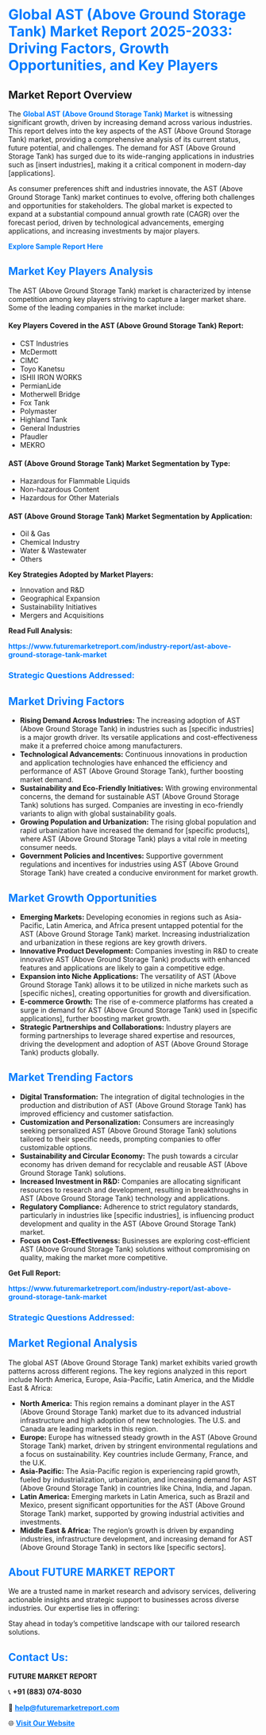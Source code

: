 <h1 style="color: #007BFF;">Global AST (Above Ground Storage Tank) Market Report 2025-2033: Driving Factors, Growth Opportunities, and Key Players</h1>

<section id="overview">
<h2>Market Report Overview</h2>
<p>The <a href="https://www.futuremarketreport.com/industry-report/ast-above-ground-storage-tank-market" style="color: #007BFF; text-decoration: none;"><strong>Global AST (Above Ground Storage Tank) Market</strong></a> is witnessing significant growth, driven by increasing demand across various industries. This report delves into the key aspects of the AST (Above Ground Storage Tank) market, providing a comprehensive analysis of its current status, future potential, and challenges. The demand for AST (Above Ground Storage Tank) has surged due to its wide-ranging applications in industries such as [insert industries], making it a critical component in modern-day [applications].</p>
<p>As consumer preferences shift and industries innovate, the AST (Above Ground Storage Tank) market continues to evolve, offering both challenges and opportunities for stakeholders. The global market is expected to expand at a substantial compound annual growth rate (CAGR) over the forecast period, driven by technological advancements, emerging applications, and increasing investments by major players.</p>
</section>

<section id="overview">
<p><a href="https://www.futuremarketreport.com/request-sample/reportId=27184" style="color: #007BFF; text-decoration: none;"><strong>Explore Sample Report Here</strong></a></p>
</section>

<section id="key-players">
<h2 style="color: #007BFF;">Market Key Players Analysis</h2>
<p>The AST (Above Ground Storage Tank) market is characterized by intense competition among key players striving to capture a larger market share. Some of the leading companies in the market include:</p>
<h4>Key Players Covered in the AST (Above Ground Storage Tank) Report:</h4>
<ul><li>CST Industries</li><li>McDermott</li><li>CIMC</li><li>Toyo Kanetsu</li><li>ISHII IRON WORKS</li><li>PermianLide</li><li>Motherwell Bridge</li><li>Fox Tank</li><li>Polymaster</li><li>Highland Tank</li><li>General Industries</li><li>Pfaudler</li><li>MEKRO</li></ul>
<h4>AST (Above Ground Storage Tank) Market Segmentation by Type:</h4>
<ul><li>Hazardous for Flammable Liquids</li><li>Non-hazardous Content</li><li>Hazardous for Other Materials</li></ul>

<h4>AST (Above Ground Storage Tank) Market Segmentation by Application:</h4>
<ul><li>Oil &amp; Gas</li><li>Chemical Industry</li><li>Water &amp; Wastewater</li><li>Others</li></ul>
<p><strong>Key Strategies Adopted by Market Players:</strong></p>
<ul>
<li>Innovation and R&D</li>
<li>Geographical Expansion</li>
<li>Sustainability Initiatives</li>
<li>Mergers and Acquisitions</li>
</ul>
</section>

<section>
<p><strong>Read Full Analysis: </strong></p><a href="https://www.futuremarketreport.com/industry-report/ast-above-ground-storage-tank-market" style="color: #007BFF; text-decoration: none;"><strong>https://www.futuremarketreport.com/industry-report/ast-above-ground-storage-tank-market</strong></a>
<h3 style="color: #007BFF;">Strategic Questions Addressed:</h3>
</section>

<section id="driving-factors">
<h2 style="color: #007BFF;">Market Driving Factors</h2>
<ul>
<li><strong>Rising Demand Across Industries:</strong> The increasing adoption of AST (Above Ground Storage Tank) in industries such as [specific industries] is a major growth driver. Its versatile applications and cost-effectiveness make it a preferred choice among manufacturers.</li>
<li><strong>Technological Advancements:</strong> Continuous innovations in production and application technologies have enhanced the efficiency and performance of AST (Above Ground Storage Tank), further boosting market demand.</li>
<li><strong>Sustainability and Eco-Friendly Initiatives:</strong> With growing environmental concerns, the demand for sustainable AST (Above Ground Storage Tank) solutions has surged. Companies are investing in eco-friendly variants to align with global sustainability goals.</li>
<li><strong>Growing Population and Urbanization:</strong> The rising global population and rapid urbanization have increased the demand for [specific products], where AST (Above Ground Storage Tank) plays a vital role in meeting consumer needs.</li>
<li><strong>Government Policies and Incentives:</strong> Supportive government regulations and incentives for industries using AST (Above Ground Storage Tank) have created a conducive environment for market growth.</li>
</ul>
</section>

<section id="growth-opportunities">
<h2 style="color: #007BFF;">Market Growth Opportunities</h2>
<ul>
<li><strong>Emerging Markets:</strong> Developing economies in regions such as Asia-Pacific, Latin America, and Africa present untapped potential for the AST (Above Ground Storage Tank) market. Increasing industrialization and urbanization in these regions are key growth drivers.</li>
<li><strong>Innovative Product Development:</strong> Companies investing in R&D to create innovative AST (Above Ground Storage Tank) products with enhanced features and applications are likely to gain a competitive edge.</li>
<li><strong>Expansion into Niche Applications:</strong> The versatility of AST (Above Ground Storage Tank) allows it to be utilized in niche markets such as [specific niches], creating opportunities for growth and diversification.</li>
<li><strong>E-commerce Growth:</strong> The rise of e-commerce platforms has created a surge in demand for AST (Above Ground Storage Tank) used in [specific applications], further boosting market growth.</li>
<li><strong>Strategic Partnerships and Collaborations:</strong> Industry players are forming partnerships to leverage shared expertise and resources, driving the development and adoption of AST (Above Ground Storage Tank) products globally.</li>
</ul>
</section>

<section id="trending-factors">
<h2 style="color: #007BFF;">Market Trending Factors</h2>
<ul>
<li><strong>Digital Transformation:</strong> The integration of digital technologies in the production and distribution of AST (Above Ground Storage Tank) has improved efficiency and customer satisfaction.</li>
<li><strong>Customization and Personalization:</strong> Consumers are increasingly seeking personalized AST (Above Ground Storage Tank) solutions tailored to their specific needs, prompting companies to offer customizable options.</li>
<li><strong>Sustainability and Circular Economy:</strong> The push towards a circular economy has driven demand for recyclable and reusable AST (Above Ground Storage Tank) solutions.</li>
<li><strong>Increased Investment in R&D:</strong> Companies are allocating significant resources to research and development, resulting in breakthroughs in AST (Above Ground Storage Tank) technology and applications.</li>
<li><strong>Regulatory Compliance:</strong> Adherence to strict regulatory standards, particularly in industries like [specific industries], is influencing product development and quality in the AST (Above Ground Storage Tank) market.</li>
<li><strong>Focus on Cost-Effectiveness:</strong> Businesses are exploring cost-efficient AST (Above Ground Storage Tank) solutions without compromising on quality, making the market more competitive.</li>
</ul>
</section>

<section>
<p><strong>Get Full Report: </strong></p><a href="https://www.futuremarketreport.com/industry-report/ast-above-ground-storage-tank-market" style="color: #007BFF; text-decoration: none;"><strong>https://www.futuremarketreport.com/industry-report/ast-above-ground-storage-tank-market</strong></a>
<h3 style="color: #007BFF;">Strategic Questions Addressed:</h3>
</section>


<section id="regional-analysis">
<h2 style="color: #007BFF;">Market Regional Analysis</h2>
<p>The global AST (Above Ground Storage Tank) market exhibits varied growth patterns across different regions. The key regions analyzed in this report include North America, Europe, Asia-Pacific, Latin America, and the Middle East & Africa:</p>
<ul>
<li><strong>North America:</strong> This region remains a dominant player in the AST (Above Ground Storage Tank) market due to its advanced industrial infrastructure and high adoption of new technologies. The U.S. and Canada are leading markets in this region.</li>
<li><strong>Europe:</strong> Europe has witnessed steady growth in the AST (Above Ground Storage Tank) market, driven by stringent environmental regulations and a focus on sustainability. Key countries include Germany, France, and the U.K.</li>
<li><strong>Asia-Pacific:</strong> The Asia-Pacific region is experiencing rapid growth, fueled by industrialization, urbanization, and increasing demand for AST (Above Ground Storage Tank) in countries like China, India, and Japan.</li>
<li><strong>Latin America:</strong> Emerging markets in Latin America, such as Brazil and Mexico, present significant opportunities for the AST (Above Ground Storage Tank) market, supported by growing industrial activities and investments.</li>
<li><strong>Middle East & Africa:</strong> The region’s growth is driven by expanding industries, infrastructure development, and increasing demand for AST (Above Ground Storage Tank) in sectors like [specific sectors].</li>
</ul>
</section>

<footer>
<h2 style="color: #007BFF;">About FUTURE MARKET REPORT</h2>
<p>We are a trusted name in market research and advisory services, delivering actionable insights and strategic support to businesses across diverse industries. Our expertise lies in offering:</p>

<p>Stay ahead in today’s competitive landscape with our tailored research solutions.</p>

<h2 style="color: #007BFF;">Contact Us:</h2>
<p><strong>FUTURE MARKET REPORT</strong></p>
<p>📞 <strong>+91 (883) 074-8030</strong></p>
<p>📧 <strong><a href="mailto:help@futuremarketreport.com" style="color: #007BFF;">help@futuremarketreport.com</a></strong></p>
<p>🌐 <strong><a href="https://www.futuremarketreport.com/" style="color: #007BFF;">Visit Our Website</a></strong></p>
</footer>